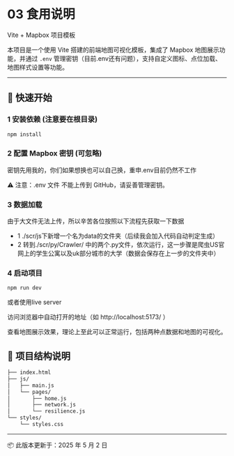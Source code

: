# 03 食用说明
Vite + Mapbox 项目模板

本项目是一个使用 Vite 搭建的前端地图可视化模板，集成了 Mapbox 地图展示功能，并通过 `.env` 管理密钥（目前.env还有问题），支持自定义图标、点位加载、地图样式设置等功能。

---

## 🚀 快速开始

### 1️ 安装依赖 (注意要在根目录)

```bash
npm install
```

### 2️ 配置 Mapbox 密钥 (可忽略)

密钥先用我的，你们如果想换也可以自己换，重申.env目前仍然不工作

⚠️ 注意：.env 文件 不能上传到 GitHub，请妥善管理密钥。

### 3 数据加载

由于大文件无法上传，所以辛苦各位按照以下流程先获取一下数据

- 1 ./scr/js下新增一个名为data的文件夹（后续我会加入代码自动判定生成）
- 2 转到./scr/py/Crawler/ 中的两个.py文件，依次运行，这一步骤是爬虫US官网上的学生公寓以及uk部分城市的大学（数据会保存在上一步的文件夹中）

### 4 启动项目

```bash
npm run dev
```
或者使用live server

访问浏览器中自动打开的地址（如 http://localhost:5173/ ） 

查看地图展示效果，理论上至此可以正常运行，包括两种点数据和地图的可视化。


## 📁 项目结构说明
```bash
├── index.html
├── js/
│   ├── main.js
│   └── pages/
│       ├── home.js
│       ├── network.js
│       └── resilience.js
└── styles/
    └── styles.css
```

---

📦 此版本更新于：2025 年 5 月 2 日
